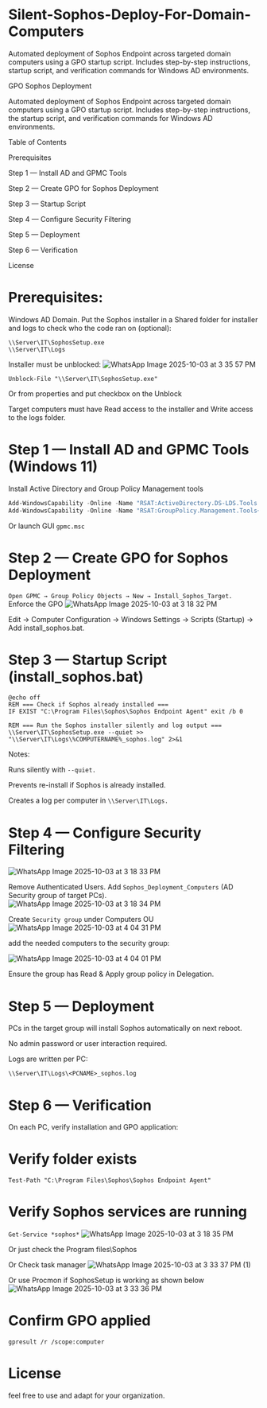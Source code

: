# Silent-Sophos-Deploy-For-Domain-Computers
Automated deployment of Sophos Endpoint across targeted domain computers using a GPO startup script. Includes step-by-step instructions, startup script, and verification commands for Windows AD environments.

GPO Sophos Deployment

Automated deployment of Sophos Endpoint across targeted domain computers using a GPO startup script. Includes step-by-step instructions, the startup script, and verification commands for Windows AD environments.

Table of Contents

Prerequisites

Step 1 — Install AD and GPMC Tools

Step 2 — Create GPO for Sophos Deployment

Step 3 — Startup Script

Step 4 — Configure Security Filtering

Step 5 — Deployment

Step 6 — Verification

License


# Prerequisites:
Windows AD Domain.
Put the Sophos installer in a Shared folder for installer and logs to check who the code ran on (optional):
```
\\Server\IT\SophosSetup.exe 
\\Server\IT\Logs
```

Installer must be unblocked:
![WhatsApp Image 2025-10-03 at 3 35 57 PM](https://github.com/user-attachments/assets/51eed5ff-01b3-44d0-89a8-8c606476f9b7)

```
Unblock-File "\\Server\IT\SophosSetup.exe"
```
Or from properties and put checkbox on the Unblock

Target computers must have Read access to the installer and Write access to the logs folder.

# Step 1 — Install AD and GPMC Tools (Windows 11)
 Install Active Directory and Group Policy Management tools
```powershell
Add-WindowsCapability -Online -Name "RSAT:ActiveDirectory.DS-LDS.Tools ~~~0.0.1.0"
Add-WindowsCapability -Online -Name "RSAT:GroupPolicy.Management.Tools~~~~0.0.1.0"
```
 Or launch GUI
``gpmc.msc``

# Step 2 — Create GPO for Sophos Deployment
``
Open GPMC → Group Policy Objects → New → Install_Sophos_Target.
``
Enforce the GPO
![WhatsApp Image 2025-10-03 at 3 18 32 PM](https://github.com/user-attachments/assets/ee29ca21-ba51-4436-8dad-2710139b5009)

Edit → Computer Configuration → Windows Settings → Scripts (Startup) → Add install_sophos.bat.

# Step 3 — Startup Script (install_sophos.bat)
```
@echo off
REM === Check if Sophos already installed ===
IF EXIST "C:\Program Files\Sophos\Sophos Endpoint Agent" exit /b 0

REM === Run the Sophos installer silently and log output ===
\\Server\IT\SophosSetup.exe --quiet >> "\\Server\IT\Logs\%COMPUTERNAME%_sophos.log" 2>&1
```

Notes:

Runs silently with ``--quiet.``

Prevents re-install if Sophos is already installed.

Creates a log per computer in ``\\Server\IT\Logs.``

# Step 4 — Configure Security Filtering
![WhatsApp Image 2025-10-03 at 3 18 33 PM](https://github.com/user-attachments/assets/cf196fd9-966d-4dee-9ec6-c53473a269ba)

Remove Authenticated Users.
Add ``Sophos_Deployment_Computers`` (AD Security group of target PCs).
![WhatsApp Image 2025-10-03 at 3 18 34 PM](https://github.com/user-attachments/assets/a5d20b86-88c5-45fa-a5ca-ab92bbec360f)

Create ``Security group`` under Computers OU 
![WhatsApp Image 2025-10-03 at 4 04 31 PM](https://github.com/user-attachments/assets/a1c347ef-9475-4a20-8f9d-79f98d3c0b41)

add the needed computers to the security group:

![WhatsApp Image 2025-10-03 at 4 04 01 PM](https://github.com/user-attachments/assets/fc559687-6c6c-4dd4-bb65-f019df800df2)

Ensure the group has Read & Apply group policy in Delegation.

# Step 5 — Deployment

PCs in the target group will install Sophos automatically on next reboot.

No admin password or user interaction required.

Logs are written per PC:

``\\Server\IT\Logs\<PCNAME>_sophos.log``

# Step 6 — Verification

On each PC, verify installation and GPO application:

# Verify folder exists
``Test-Path "C:\Program Files\Sophos\Sophos Endpoint Agent"``

# Verify Sophos services are running
``Get-Service *sophos*``
![WhatsApp Image 2025-10-03 at 3 18 35 PM](https://github.com/user-attachments/assets/0c75ed3c-0aaf-47ef-ac5e-1a43bb3102fc)

Or just check the Program files\Sophos

Or Check task manager
![WhatsApp Image 2025-10-03 at 3 33 37 PM (1)](https://github.com/user-attachments/assets/2860ae95-f1b2-4a57-ab9f-db96006a5cf7)

Or use Procmon if SophosSetup is working as shown below
![WhatsApp Image 2025-10-03 at 3 33 36 PM](https://github.com/user-attachments/assets/81ba6d01-ab4e-4349-8d02-df393a2a93bd)

# Confirm GPO applied
``gpresult /r /scope:computer``

# License
feel free to use and adapt for your organization.
